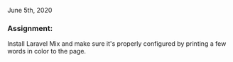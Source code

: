 June 5th, 2020

### Assignment:

Install Laravel Mix and make sure it's properly configured by printing a few words in color to the page.
